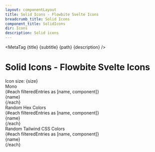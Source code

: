 ```yaml
---
layout: componentLayout
title: Solid Icons - Flowbite Svelte Icons
breadcrumb_title: Solid Icons
component_title: SolidIcons
dir: Icons
description: Solid icons
---
```


<script>
  import MetaTag from './utils/MetaTag.svelte';
  import { Range, Label, Tabs, TabItem, TableSearch } from '$lib';

  import {
    filterIconsByKeyword,
    random_tailwind_color,
    random_hex_color_code
  } from './utils/utils.js';
  import * as Icons from 'flowbite-svelte-icons';
  const keywordsToInclude = 'Outline';
  const keyIcons = filterIconsByKeyword(Icons, keywordsToInclude);

  const contentClass = ' rounded-lg dark:bg-neutral-900 mt-4';
  let searchTerm = '';

  $: filteredEntries = Object.entries(keyIcons).filter(([name, component]) => {
    return name.toLowerCase().indexOf(searchTerm.toLowerCase()) !== -1;
  });
  $: size = 6;
  // for metatag
  const title = 'Solid Icons - Flowbite Svelte Icons';
  const subtitle = 'Solid Icons';
  const path = 'solid-icons';
  const description = 'Accessible SVG icons - Solid Icons';
  const tabItemDivcls = 'grid lg:grid-cols-2 grid-cols-1 gap-8 px-4 dark:text-white'
</script>

<MetaTag {title} {subtitle} {path} {description} />

<div class="m-8 w-full">
  <h1>Solid Icons - Flowbite Svelte Icons</h1>
  <TableSearch
    placeholder="Search by icon name"
    hoverable={true}
    bind:inputValue={searchTerm}
    divClass="relative overflow-x-auto"
  >
    <div class="xl:w-1/3 lg:w-2/5 md:w-1/2 sm:w-3/4 w-full p-4">
      <Label class="text-lg py-4 ">Icon size: {size}</Label>
      <Range id="range1" min="4" max="10" bind:value={size} />
    </div>
    <Tabs style="pill" {contentClass} class="p-4">
      <TabItem open>
        <span slot="title" class="text-lg">Mono</span>
        <div
          class={tabItemDivcls}
        >
          {#each filteredEntries as [name, component]}
            <div class="flex gap-4 items-center text-lg">
              <svelte:component this={component} class="shrink-0 h-{size} w-{size}" />
              {name}
            </div>
          {/each}
        </div>
      </TabItem>
      <TabItem>
        <span slot="title" class="text-lg">Random Hex Colors</span>
        <div
          class={tabItemDivcls}
        >
          {#each filteredEntries as [name, component]}
            <div class="flex gap-4 items-center text-lg">
              <svelte:component
                this={component}
                color={random_hex_color_code()}
                class="shrink-0 h-{size} w-{size}"
              />
              {name}
            </div>
          {/each}
        </div>
      </TabItem>
      <TabItem>
        <span slot="title" class="text-lg">Random Tailwind CSS Colors</span>
        <div
          class={tabItemDivcls}
        >
          {#each filteredEntries as [name, component]}
            <div class="flex gap-4 items-center text-lg">
              <svelte:component
                this={component}
                class="{random_tailwind_color()} shrink-0 h-{size} w-{size}"
              />
              {name}
            </div>
          {/each}
        </div>
      </TabItem>
    </Tabs>
  </TableSearch>
</div>
